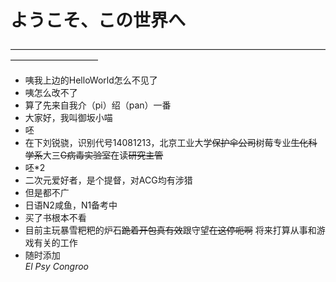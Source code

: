 # ようこそ、この世界へ
——————————————————————————————————————————————
* 咦我上边的HelloWorld怎么不见了
* 咦怎么改不了
* 算了先来自我介（pi）绍（pan）一番
* 大家好，我叫御坂小喵
 * 呸
* 在下刘锐骁，识别代号14081213，北京工业大学~~保护伞公司~~树莓专业~~生化科学系~~大三~~G病毒实验室~~在读~~研究主管~~
 * 呸*2
* 二次元爱好者，是个提督，对ACG均有涉猎
 * 但是都不广
* 日语N2咸鱼，N1备考中
 * 买了书根本不看
* 目前主玩暴雪粑粑的炉石~~跪着开包真有效~~跟守望~~在这停呃啊~~ 将来打算从事和游戏有关的工作
* 随时添加</br>
*El Psy Congroo*
